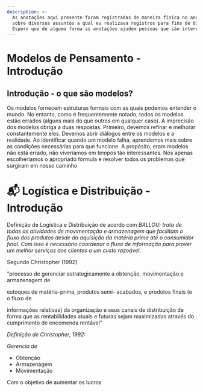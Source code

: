 ```yaml
---
description: >-
  As anotações aqui presente foram registradas de maneira física no ano de 2013 - 2023
  sobre diversos assuntos a qual eu realizava registros para fins de didáticos e que, de certa forma, acabavam por melhorar muito o meu aprendizado
  Espero que de alguma forma as anotações ajudem pessoas que são interessadas pelos temas aqui abordados
---
```


# Modelos de Pensamento - Introdução 

## Introdução - o que são modelos?
Os modelos fornecem estruturas formais com as quais podemos entender o mundo. No entanto, como é frequentemente notado, todos os modelos estão errados (alguns mais do que outros em qualquer caso).
A imprecisão dos modelos obriga a duas respostas. Primeiro, devemos refinar e melhorar constantemente eles. Devemos abrir diálogos entre os modelos e a realidade. Ao identificar quando um modelo falha, aprendemos mais sobre as condições necessárias para que funcione. A propósito, eram modelos não está errado, não viveríamos em tempos tão interessantes. Nós apenas escolheríamos o apropriado fórmula e resolver todos os problemas que surgiram em nosso caminho


# 📬 Logística e Distribuição - Introdução

Definição de Logística e Distribuição de acordo com _BALLOU: trata de todas as atividades de movimentação e armazenagem que facilitam o fluxo dos produtos desde da aquisição da matéria prima até o consumidor final. Com isso é necessário coordenar o fluxo de informação para prover um melhor serviços aos clientes a um custo razoável._&#x20;

Segundo Christopher (1992)

“processo de gerenciar estrategicamente a obtenção, movimentação e armazenagem de

estoques de matéria-prima, produtos semi- acabados, e produtos finais (e o fluxo de

informações relativas) da organização e seus canais de distribuição de forma que as rentabilidades atuais e futuras sejam maximizadas através do cumprimento de encomenda rentável”

_Definição de Christopher, 1992:_&#x20;

_Gerencia de_&#x20;

* Obtenção
* Armazenagem
* Movimentação

Com o objetivo de aumentar os lucros










##
